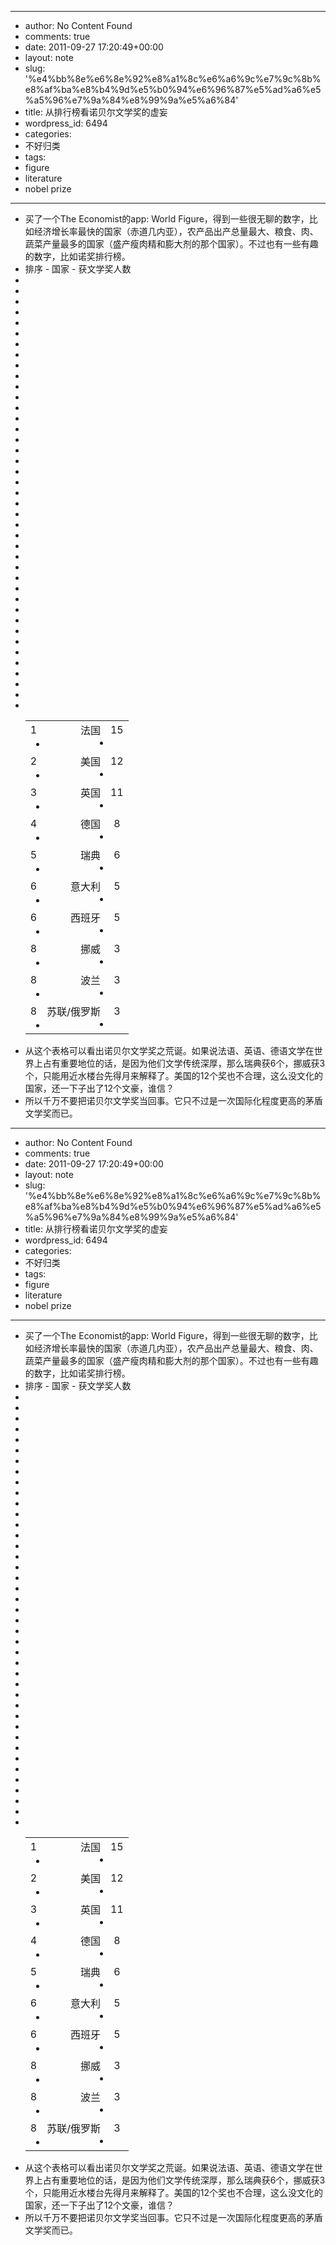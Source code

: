 - --
- author: No Content Found
- comments: true
- date: 2011-09-27 17:20:49+00:00
- layout: note
- slug: '%e4%bb%8e%e6%8e%92%e8%a1%8c%e6%a6%9c%e7%9c%8b%e8%af%ba%e8%b4%9d%e5%b0%94%e6%96%87%e5%ad%a6%e5%a5%96%e7%9a%84%e8%99%9a%e5%a6%84'
- title: 从排行榜看诺贝尔文学奖的虚妄
- wordpress_id: 6494
- categories:
- 不好归类
- tags:
- figure
- literature
- nobel prize
- --
- 买了一个The Economist的app: World Figure，得到一些很无聊的数字，比如经济增长率最快的国家（赤道几内亚），农产品出产总量最大、粮食、肉、蔬菜产量最多的国家（盛产瘦肉精和膨大剂的那个国家）。不过也有一些有趣的数字，比如诺奖排行榜。
- <table ><tr >排序
    - 国家
    - 获文学奖人数
- </tr><tbody ><tr >
- <td align="left" >1
- </td>
- <td align="right" >法国
- </td>
- <td align="center" >15
- </td>
- </tr><tr >
- <td align="left" >2
- </td>
- <td align="right" >美国
- </td>
- <td align="center" >12
- </td>
- </tr><tr >
- <td align="left" >3
- </td>
- <td align="right" >英国
- </td>
- <td align="center" >11
- </td>
- </tr><tr >
- <td align="left" >4
- </td>
- <td align="right" >德国
- </td>
- <td align="center" >8
- </td>
- </tr><tr >
- <td align="left" >5
- </td>
- <td align="right" >瑞典
- </td>
- <td align="center" >6
- </td>
- </tr><tr >
- <td align="left" >6
- </td>
- <td align="right" >意大利
- </td>
- <td align="center" >5
- </td>
- </tr><tr >
- <td align="left" >6
- </td>
- <td align="right" >西班牙
- </td>
- <td align="center" >5
- </td>
- </tr><tr >
- <td align="left" >8
- </td>
- <td align="right" >挪威
- </td>
- <td align="center" >3
- </td>
- </tr><tr >
- <td align="left" >8
- </td>
- <td align="right" >波兰
- </td>
- <td align="center" >3
- </td>
- </tr><tr >
- <td align="left" >8
- </td>
- <td align="right" >苏联/俄罗斯
- </td>
- <td align="center" >3
- </td>
- </tr></tbody></table>
- 从这个表格可以看出诺贝尔文学奖之荒诞。如果说法语、英语、德语文学在世界上占有重要地位的话，是因为他们文学传统深厚，那么瑞典获6个，挪威获3个，只能用近水楼台先得月来解释了。美国的12个奖也不合理，这么没文化的国家，还一下子出了12个文豪，谁信？
- 所以千万不要把诺贝尔文学奖当回事。它只不过是一次国际化程度更高的茅盾文学奖而已。
- --
- author: No Content Found
- comments: true
- date: 2011-09-27 17:20:49+00:00
- layout: note
- slug: '%e4%bb%8e%e6%8e%92%e8%a1%8c%e6%a6%9c%e7%9c%8b%e8%af%ba%e8%b4%9d%e5%b0%94%e6%96%87%e5%ad%a6%e5%a5%96%e7%9a%84%e8%99%9a%e5%a6%84'
- title: 从排行榜看诺贝尔文学奖的虚妄
- wordpress_id: 6494
- categories:
- 不好归类
- tags:
- figure
- literature
- nobel prize
- --
- 买了一个The Economist的app: World Figure，得到一些很无聊的数字，比如经济增长率最快的国家（赤道几内亚），农产品出产总量最大、粮食、肉、蔬菜产量最多的国家（盛产瘦肉精和膨大剂的那个国家）。不过也有一些有趣的数字，比如诺奖排行榜。
- <table ><tr >排序
    - 国家
    - 获文学奖人数
- </tr><tbody ><tr >
- <td align="left" >1
- </td>
- <td align="right" >法国
- </td>
- <td align="center" >15
- </td>
- </tr><tr >
- <td align="left" >2
- </td>
- <td align="right" >美国
- </td>
- <td align="center" >12
- </td>
- </tr><tr >
- <td align="left" >3
- </td>
- <td align="right" >英国
- </td>
- <td align="center" >11
- </td>
- </tr><tr >
- <td align="left" >4
- </td>
- <td align="right" >德国
- </td>
- <td align="center" >8
- </td>
- </tr><tr >
- <td align="left" >5
- </td>
- <td align="right" >瑞典
- </td>
- <td align="center" >6
- </td>
- </tr><tr >
- <td align="left" >6
- </td>
- <td align="right" >意大利
- </td>
- <td align="center" >5
- </td>
- </tr><tr >
- <td align="left" >6
- </td>
- <td align="right" >西班牙
- </td>
- <td align="center" >5
- </td>
- </tr><tr >
- <td align="left" >8
- </td>
- <td align="right" >挪威
- </td>
- <td align="center" >3
- </td>
- </tr><tr >
- <td align="left" >8
- </td>
- <td align="right" >波兰
- </td>
- <td align="center" >3
- </td>
- </tr><tr >
- <td align="left" >8
- </td>
- <td align="right" >苏联/俄罗斯
- </td>
- <td align="center" >3
- </td>
- </tr></tbody></table>
- 从这个表格可以看出诺贝尔文学奖之荒诞。如果说法语、英语、德语文学在世界上占有重要地位的话，是因为他们文学传统深厚，那么瑞典获6个，挪威获3个，只能用近水楼台先得月来解释了。美国的12个奖也不合理，这么没文化的国家，还一下子出了12个文豪，谁信？
- 所以千万不要把诺贝尔文学奖当回事。它只不过是一次国际化程度更高的茅盾文学奖而已。
